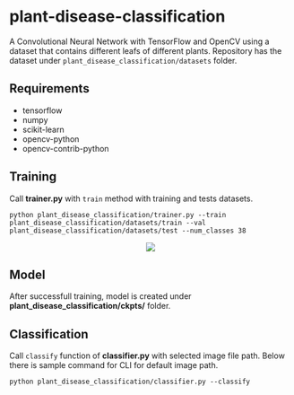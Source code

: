 # plant-disease-classification

A Convolutional Neural Network with TensorFlow and OpenCV using a dataset that contains different leafs of different plants. Repository has the dataset under `plant_disease_classification/datasets` folder.

## Requirements

- tensorflow
- numpy
- scikit-learn
- opencv-python
- opencv-contrib-python

## Training

Call **trainer.py** with `train` method with training and tests datasets.

```
python plant_disease_classification/trainer.py --train plant_disease_classification/datasets/train --val plant_disease_classification/datasets/test --num_classes 38
```

<p align="center">
    <img src="https://github.com/abdullahselek/plant-disease-classification/blob/master/screenshot.png"/>
</p>

## Model

After successfull training, model is created under **plant_disease_classification/ckpts/** folder.

## Classification

Call `classify` function of **classifier.py** with selected image file path. Below there is sample command for CLI for default image path.

```
python plant_disease_classification/classifier.py --classify
```
